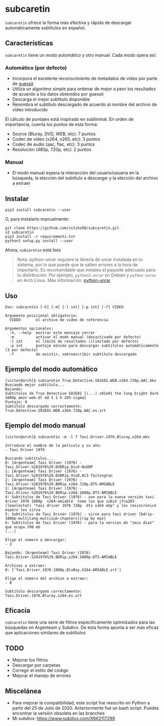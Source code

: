 # subcaretin

`subcaretin` ofrece la forma más efectiva y rápida de descargar automáticamente subtítulos en español.

## Características

`subcaretin` tiene un modo automático y otro manual. Cada modo opera así:

### Automático (por defecto)

* Incorpora el excelente reconocimiento de metadatos de vídeo por parte de [guessit](https://github.com/guessit-io/guessit)
* Utiliza un algoritmo simple para ordenar de mejor a peor los resultados de acuerdo a los datos obtenidos por guessit
* Descarga el mejor subtítulo disponible
* Renombra el subtítulo descargado de acuerdo al nombre del archivo de vídeo introducido

El cálculo de puntajes está inspirado en subliminal. En orden de importancia, cuenta los puntos de esta forma:

* Source (Bluray, DVD, WEB, etc): 7 puntos
* Codec de vídeo (x264, x265, etc): 3 puntos
* Codec de audio (aac, flac, etc): 3 puntos
* Resolución (480p, 720p, etc): 2 puntos

### Manual

* El modo manual espera la interacción del usuario/usuaria en la búsqueda, la elección del subtítulo a descargar y la elección del archivo a extraer
 
## Instalar
```
pip3 install subcaretin --user
```
O, para instalarlo manualmente:
```
git clone https://github.com/vitiko98/subcaretin.git
cd subcaretin
pip3 install -r requirements.txt
python3 setup.py install --user
```
Ahora, `subcaretin` está listo
> Nota: python-unrar requiere la librería de unrar instalada en tu sistema, por lo que puede que te salten errores a la hora de importarlo. Es recomendable que instales el paquete adecuado para tu distribución. Por ejemplo, `python3-unrar` en Debian y `python-unrar` en Arch Linux. Más información: [python-unrar](https://github.com/matiasb/python-unrar)
## Uso
```
Uso: subcaretin [-h] [-m] [-l int] [-p int] [-f] VIDEO

Argumento posicional obligatorio:
  VIDEO       el archivo de video de referencia

Argumentos opcionales:
  -h, --help  mostrar este mensaje cerrar
  -m          activar el modo manual (desactivado por defecto)
  -l int      el límite de resultados (ilimitado por defecto)
  -p int      puntaje mínimo para descargar subtítulos automáticamente (3 por defecto)
  -f          de existir, sobreescribir subtítulo descargado
```
## Ejemplo del modo automático
```console
[victor@arch]$ subcaretin True.Detective.S01E01.WEB.x264.720p.AAC.mkv
Buscando mejor subtítulo...
Bajando:
Subtitulos de True Detective S01E01 [(...) s01e01 the long bright dark 1080p amzn web-dl dd 5 1 h 265-sigma]
Puntaje: 9
Subtítulo descargado correctamente: True.Detective.S01E01.WEB.x264.720p.AAC.es.srt
```
## Ejemplo del modo manual
```console
[victor@arch]$ subcaretin -m -l 7 Taxi.Driver.1976.Bluray.x264.mkv

Introduce el nombre de la película y su año:
- Taxi Driver 1976

Buscando subtítulos...
0: [Argenteam] Taxi Driver (1976) - Taxi.Driver.%281976%29.DVDRip.DivX-NoGRP
1: [Argenteam] Taxi Driver (1976) - Taxi.Driver.%281976%29.DVDRip.XviD.AC3-Taitongtan
2: [Argenteam] Taxi Driver (1976) - Taxi.Driver.%281976%29.BDRip.x264.720p.DTS-AMIABLE
3: [Argenteam] Taxi Driver (1976) - Taxi.Driver.%281976%29.BDRip.x264.1080p.DTS-AMIABLE
4: Subtitulos de Taxi Driver (1976) - son para la nueva versión taxi driver 1976 1080p  x264-amiable  tome los que subió jfca283 (leanlestat) "taxi driver 1976 720p  dts x264 ebp" y los resincronicé  espero les sirva
5: Subtitulos de Taxi Driver (1976) - sirve para taxi driver [bdrip-1080p-multilang-multisub-chapters][rip by max]
6: Subtitulos de Taxi Driver (1976) - para la version de "zeus diaz" que ocupa 700 mb
(...)

Elige el número a descargar:
- 3

Bajando: [Argenteam] Taxi Driver (1976) Taxi.Driver.%281976%29.BDRip.x264.1080p.DTS-AMIABLE

Archivos a extraer:
0: ['Taxi.Driver.1976.1080p.BluRay.X264-AMIABLE.srt']

Elige el número del archivo a extraer:
- 0

Subtítulo descargado correctamente: Taxi.Driver.1976.Bluray.x264.es.srt
```
## Eficacia
`subcaretin` tiene una serie de filtros específicamente optimizados para las búsquedas en Argenteam y Subdivx. De esta forma apunta a ser más eficaz que aplicaciones similares de subtítulos
## TODO
* Mejorar los filtros
* Descargar por carpetas
* Corregir el estilo del código
* Mejorar el manejo de errores
## Miscelánea
* Para mejorar la compatibilidad, este script fue reescrito en Python a partir del 25 de Julio de 2020. Anteriormente fue un bash script. Puedes encontrar la versión obsoleta en las branches
* Mi subdivx: https://www.subdivx.com/X9X2117299
